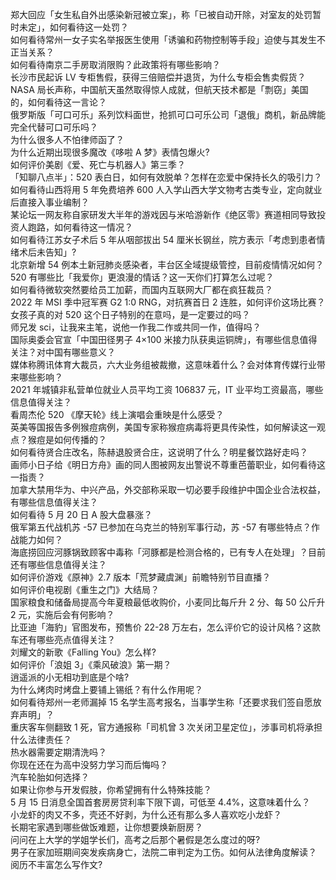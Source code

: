 郑大回应「女生私自外出感染新冠被立案」，称「已被自动开除，对室友的处罚暂时未定」，如何看待这一处罚？  
如何看待常州一女子实名举报医生使用「诱骗和药物控制等手段」迫使与其发生不正当关系？  
如何看待南京二手房取消限购？此政策将有哪些影响？  
长沙市民起诉 LV 专柜售假，获得三倍赔偿并退货，为什么专柜会售卖假货？  
NASA 局长声称，中国航天虽然取得惊人成就，但航天技术都是「剽窃」美国的，如何看待这一言论？  
俄罗斯版「可口可乐」系列饮料面世，抢抓可口可乐公司「退俄」商机，新品牌能完全代替可口可乐吗？  
为什么很多人不怕律师函了？  
为什么近期出现很多魔改《哆啦 A 梦》表情包爆火?  
如何评价美剧《爱、死亡与机器人》第三季？  
「知聊八点半」：520 表白日，如何有效脱单？怎样在恋爱中保持长久的吸引力？  
如何看待山西将用 5 年免费培养 600 人入学山西大学文物考古类专业，定向就业后直接入事业编制？  
某论坛一网友称自家研发大半年的游戏因与米哈游新作《绝区零》赛道相同导致投资人跑路，如何看待这一情况？  
如何看待江苏女子术后 5 年从咽部拔出 54 厘米长钢丝，院方表示「考虑到患者情绪术后未告知」?  
北京新增 54 例本土新冠肺炎感染者，丰台区全域提级管控，目前疫情情况如何？  
520 有哪些比「我爱你」更浪漫的情话？这一天你们打算怎么过呢？  
如何看待微软突然要给员工加薪，而国内互联网大厂都在疯狂裁员？  
2022 年 MSI 季中冠军赛 G2 1:0 RNG，对抗赛首日 2 连胜，如何评价这场比赛？  
女孩子真的对 520 这个日子特别的在意吗，是一定要过的吗？  
师兄发 sci，让我来主笔，说他一作我二作或共同一作，值得吗？  
国际奥委会官宣「中国田径男子 4×100 米接力队获奥运铜牌」，有哪些信息值得关注？对中国有哪些意义？  
媒体称腾讯体育大裁员，六大业务组被裁撤，这意味着什么？会对体育传媒行业带来哪些影响？  
2021 年城镇非私营单位就业人员平均工资 106837 元，IT 业平均工资最高，哪些信息值得关注？  
看周杰伦 520 《摩天轮》线上演唱会重映是什么感受？  
英美等国报告多例猴痘病例，美国专家称猴痘病毒将更具传染性，如何解读这一观点？猴痘是如何传播的？  
如何看待贤合庄改名，陈赫退股贤合庄，这说明了什么？明星餐饮路好走吗？  
画师小日子给《明日方舟》画的同人图被网友出警说不尊重芭蕾职业，如何看待这一指责？  
加拿大禁用华为、中兴产品，外交部称采取一切必要手段维护中国企业合法权益，有哪些信息值得关注？  
如何看待 5 月 20 日 A 股大盘暴涨？  
俄军第五代战机苏 -57 已参加在乌克兰的特别军事行动，苏 -57 有哪些特点？作战能力如何？  
海底捞回应河豚锅致顾客中毒称「河豚都是检测合格的，已有专人在处理」？目前还有哪些信息值得关注？  
如何评价游戏《原神》2.7 版本「荒梦藏虞渊」前瞻特别节目直播？  
如何评价电视剧《重生之门》大结局？  
国家粮食和储备局提高今年夏粮最低收购价，小麦同比每斤升 2 分、每 50 公斤升 2 元，实施后会有何影响？  
比亚迪「海豹」官图发布，预售价 22-28 万左右，怎么评价它的设计风格？这款车还有哪些亮点值得关注？  
刘耀文的新歌《Falling You》怎么样?  
如何评价「浪姐 3」《乘风破浪》第一期？  
逍遥派的小无相功到底是个啥?  
为什么烤肉时烤盘上要铺上锡纸？有什么作用呢？  
如何看待郑州一老师漏掉 15 名学生高考报名，当事学生称「还要求我们签自愿放弃声明」？  
重庆客车侧翻致 1 死，官方通报称「司机曾 3 次关闭卫星定位」，涉事司机将承担什么法律责任？  
热水器需要定期清洗吗？  
你现在还在为高中没努力学习而后悔吗？  
汽车轮胎如何选择？  
如果让你参与开发假肢，你希望拥有什么特殊技能？  
5 月 15 日消息全国首套房房贷利率下限下调，可低至 4.4%，这意味着什么？  
小龙虾的肉又不多，壳还不好剥，为什么还有那么多人喜欢吃小龙虾？  
长期宅家遇到哪些做饭难题，让你想要焕新厨房？  
问问在上大学的学姐学长们，高考之后那个暑假是怎么度过的呀?  
男子在家加班期间突发疾病身亡，法院二审判定为工伤。如何从法律角度解读？  
阅历不丰富怎么写作文?  
